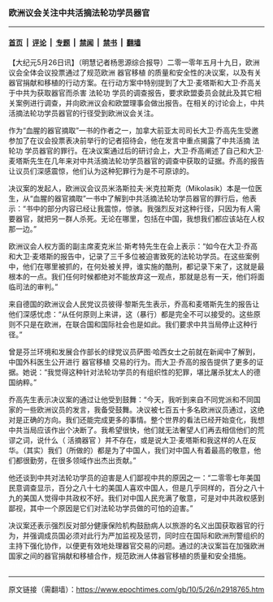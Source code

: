 ### 欧洲议会关注中共活摘法轮功学员器官

---

#### [首页](../../../..?n2918765) &nbsp;|&nbsp; [评论](../../../../../epoch-comment?n2918765) &nbsp;|&nbsp; [专题](../../../../../epoch-special?n2918765) &nbsp;|&nbsp; [禁闻](../../../../../epoch-news?n2918765) &nbsp;|&nbsp; [禁书](../../../../../books?n2918765) &nbsp;|&nbsp; [翻墙](https://github.com/gfw-breaker/nogfw/blob/master/README.md?n2918765)


<div class="post_content" id="artbody" itemprop="articleBody">
 <!-- article content begin -->
 <p>
  【大纪元5月26日讯】（明慧记者杨思源综合报导）二零一零年五月十九日，欧洲议会全体会议投票通过了规范欧洲
  <ok href="https://www.epochtimes.com/gb/tag/%E5%99%A8%E5%AE%98%E7%A7%BB%E6%A4%8D.html">
   器官移植
  </ok>
  的质量和安全性的决议案，以及有关器官捐献和移植的行动方案。在行动方案中特别提到了大卫‧麦塔斯和大卫‧乔高关于中共为获取器官而杀害
  <ok href="https://www.epochtimes.com/gb/tag/%E6%B3%95%E8%BD%AE%E5%8A%9F.html">
   法轮功
  </ok>
  学员的调查报告，要求欧盟委员会就此及其它相关案例进行调查，并向欧洲议会和欧盟理事会做出报告。在相关的讨论会上，中共活摘法轮功学员器官的行径受到欧洲议会关注。
 </p>
 <p>
  作为“血腥的器官摘取”一书的作者之一，加拿大前亚太司司长大卫‧乔高先生受邀参加了在议会投票表决前举行的记者招待会，他在发言中重点揭露了中共活摘
  <ok href="https://www.epochtimes.com/gb/tag/%E6%B3%95%E8%BD%AE%E5%8A%9F.html">
   法轮功
  </ok>
  学员器官的罪行。在决议案通过后的研讨会上，大卫‧乔高阐述了自己和大卫‧麦塔斯先生在几年来对中共活摘法轮功学员器官的调查中获取的证据。乔高的报告让议员们深感震惊，他们认为这种犯罪行为是不可原谅的。
 </p>
 <p>
  决议案的发起人，欧洲议会议员米洛斯拉夫‧米克拉斯克（Mikolasik）本是一位医生，从“血腥的器官摘取”一书中了解到中共活摘法轮功学员器官的罪行后，他表示：“书中的部分内容已经让我震惊，惊骇。我强烈反对这种行径，只因为有人需要器官，就把另一群人杀死。无论在哪里，包括在中国，我想我们都应该站在人权那一边。”
 </p>
 <p>
  欧洲议会人权方面的副主席麦克米兰‧斯考特先生在会上表示：“如今在大卫‧乔高和大卫‧麦塔斯的报告中，记录了三千多位被迫害致死的法轮功学员。在这些案例中，他们在哪里被抓的，在何处被关押，谁实施的酷刑，都记录下来了，这就是最根本的一点。我们任何时候都绝对不能放弃这一观点，那就是总有一天，他们将面临司法的审判。”
 </p>
 <p>
  来自德国的欧洲议会人民党议员彼得‧黎斯先生表示，乔高和麦塔斯先生的报告让他们深感忧虑：“从任何原则上来讲，这（暴行）都是完全不可以接受的。这些原则不只是在欧洲，在联合国和国际社会也是如此。我们要求中共当局停止这种行径。”
 </p>
 <p>
  曾是芬兰环境和发展合作部长的绿党议员萨图‧哈西女士之前就在新闻中了解到，中国外科医生公开进行
  <ok href="https://www.epochtimes.com/gb/tag/%E5%99%A8%E5%AE%98%E7%A7%BB%E6%A4%8D.html">
   器官移植
  </ok>
  交易的行为。而大卫‧乔高的报告提供了更多的证据。她说：“我觉得这种针对法轮功学员的有组织性的犯罪，堪比屠杀犹太人的德国纳粹。”
 </p>
 <p>
  乔高先生表示决议案的通过让他受到鼓舞：“今天，我听到来自不同党派和不同国家的一些欧洲议员的发言，我备受鼓舞。决议被七百五十多名欧洲议员通过，这绝对是正确的方向。我们还能完成更多的事情。整个世界的看法已经开始变化，我想中共当局应该作出个决断了。我希望很快，他们就无法奢望人们再去相信他们的荒谬之词，说什么（
  <ok href="https://www.epochtimes.com/gb/tag/%E6%B4%BB%E6%91%98%E5%99%A8%E5%AE%98.html">
   活摘器官
  </ok>
  ）并不存在，或是说大卫‧麦塔斯和我这样的人在反华。（其实）我们（所做的）都是为了中国人，我们对中国人有着最高的敬意，他们都很勤劳，在很多领域作出杰出贡献。”
 </p>
 <p>
  他还谈到中共对法轮功学员的迫害是人们鄙视中共的原因之一：“二零零七年美国民意调查显示，百分之八十七的美国人喜欢中国人，但是几乎同样的，百分之八十九的美国人觉得中共政权不好。我们对中国人民充满了敬意，可是对中共政权感到鄙视，其中一个原因是它们对法轮功学员做的可怕的迫害。”
 </p>
 <p>
  决议案还表示强烈反对部分健康保险机构鼓励病人以旅游的名义出国获取器官的行为，并强调成员国必须对此行为严加监视及惩罚，同时应在国际和欧洲刑警组织的主持下强化协作，以便更有效地处理器官交易的问题。通过的决议案旨在加强欧洲国家之间的器官捐献和移植合作，规范欧洲人体器官移植的质量和安全措施。
  <font color="#ffffff">
   (http://www.dajiyuan.com)
  </font>
 </p>
 <!-- article content end -->
 <div id="below_article_ad">
 </div>
</div>


---

原文链接（需翻墙）：https://www.epochtimes.com/gb/10/5/26/n2918765.htm